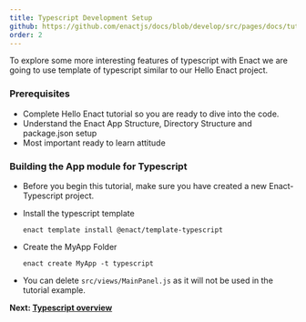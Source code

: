 ```yaml
---
title: Typescript Development Setup
github: https://github.com/enactjs/docs/blob/develop/src/pages/docs/tutorials/tutorial-typescript-enact/app-setup/index.md
order: 2
---
```

To explore some more interesting features of typescript with Enact we are going to use template of typescript similar to our Hello Enact project.

### Prerequisites
- Complete Hello Enact tutorial so you are ready to dive into the code.
- Understand the Enact App Structure, Directory Structure and package.json setup
- Most important ready to learn attitude


### Building the App module for Typescript

- Before you begin this tutorial, make sure you have created a new Enact-Typescript project.

- Install the typescript template

    ``enact template install @enact/template-typescript``

- Create the MyApp Folder

    ``enact create MyApp -t typescript``

- You can delete `src/views/MainPanel.js` as it will not be used in the tutorial example.


**Next: [Typescript overview](../typescript-overview/)**


 